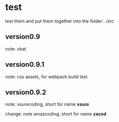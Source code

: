 # test
test them and put them together into the folder: *./src*

## version0.9
note: vbat

## version0.9.1
note: css assets, for webpack build test

## version0.9.2
note: vsurecoding, short for name **vsure**

change: note amazcoding, short for name **zacod**

